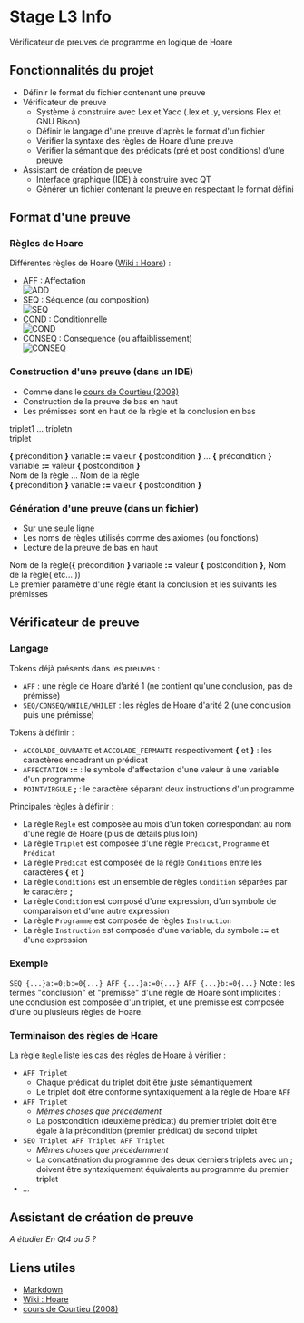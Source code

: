 # Stage L3 Info

Vérificateur de preuves de programme en logique de Hoare

## Fonctionnalités du projet

* Définir le format du fichier contenant une preuve
* Vérificateur de preuve
    * Système à construire avec Lex et Yacc (.lex et .y, versions Flex et GNU Bison)
    * Définir le langage d'une preuve d'après le format d'un fichier
    * Vérifier la syntaxe des règles de Hoare d'une preuve
    * Vérifier la sémantique des prédicats (pré et post conditions) d'une preuve
* Assistant de création de preuve
    * Interface graphique (IDE) à construire avec QT
    * Générer un fichier contenant la preuve en respectant le format défini

## Format d'une preuve

### Règles de Hoare

Différentes règles de Hoare ([Wiki : Hoare](https://fr.wikipedia.org/wiki/Logique_de_Hoare "Wiki Hoare")) :
* AFF : Affectation  
![ADD](https://upload.wikimedia.org/math/0/b/9/0b9a2415175302dce994af21a9218367.png "ADD")
* SEQ : Séquence (ou composition)  
![SEQ](https://upload.wikimedia.org/math/a/6/f/a6f77b176903b2ee21016352ce1094b7.png "SEQ")
* COND : Conditionnelle  
![COND](https://upload.wikimedia.org/math/e/e/4/ee4f74d64cb71775ea181039c1634ac6.png "COND")
* CONSEQ : Consequence (ou affaiblissement)  
![CONSEQ](https://upload.wikimedia.org/math/e/7/4/e74a5e88893d68a24aa51b4f16f711f8.png "CONSEQ")

### Construction d'une preuve (dans un IDE)

* Comme dans le [cours de Courtieu (2008)](http://cedric.cnam.fr/~courtiep/downloads/hoare.pdf "Outils de preuve et vérification - Courtieu, 2008")
* Construction de la preuve de bas en haut
* Les prémisses sont en haut de la règle et la conclusion en bas

triplet1 ... tripletn  
      triplet

**{** précondition **}** variable **:=** valeur **{** postcondition **}** ... **{** précondition **}** variable **:=** valeur **{** postcondition **}**  
Nom de la règle ... Nom de la règle  
**{** précondition **}** variable **:=** valeur **{** postcondition **}**

### Génération d'une preuve (dans un fichier)

* Sur une seule ligne
* Les noms de règles utilisés comme des axiomes (ou fonctions)
* Lecture de la preuve de bas en haut

Nom de la règle(**{** précondition **}** variable **:=** valeur **{** postcondition **}**, Nom de la règle( etc... ))  
Le premier paramètre d'une règle étant la conclusion et les suivants les prémisses

## Vérificateur de preuve

### Langage

Tokens déjà présents dans les preuves :
* `AFF` : une règle de Hoare d’arité 1 (ne contient qu'une conclusion, pas de prémisse)
* `SEQ/CONSEQ/WHILE/WHILET` : les règles de Hoare d'arité 2 (une conclusion puis une prémisse)

Tokens à définir :
* `ACCOLADE_OUVRANTE` et `ACCOLADE_FERMANTE` respectivement **{** et **}** : les caractères encadrant un prédicat
* `AFFECTATION` **:=** : le symbole d'affectation d'une valeur à une variable d'un programme
* `POINTVIRGULE` **;** : le caractère séparant deux instructions d'un programme

Principales règles à définir :
* La règle `Regle` est composée au mois d'un token correspondant au nom d'une règle de Hoare (plus de détails plus loin)
* La règle `Triplet` est composée d'une règle `Prédicat`, `Programme` et `Prédicat`
* La règle `Prédicat` est composée de la règle `Conditions` entre les caractères **{** et **}**
* La règle `Conditions` est un ensemble de règles `Condition` séparées par le caractère **;**
* La règle `Condition` est composé d'une expression, d'un symbole de comparaison et d'une autre expression
* La règle `Programme` est composée de règles `Instruction`
* La règle `Instruction` est composée d'une variable, du symbole **:=** et d'une expression

### Exemple

`SEQ {...}a:=0;b:=0{...} AFF {...}a:=0{...} AFF {...}b:=0{...}`
Note : les termes "conclusion" et "premisse" d'une règle de Hoare sont implicites : une conclusion est composée d'un triplet, et une premisse est composée d'une ou plusieurs règles de Hoare.

### Terminaison des règles de Hoare

La règle `Regle` liste les cas des règles de Hoare à vérifier :
* `AFF Triplet`
    * Chaque prédicat du triplet doit être juste sémantiquement
    * Le triplet doit être conforme syntaxiquement à la règle de Hoare `AFF`
* `AFF Triplet`
    * *Mêmes choses que précédement*
    * La postcondition (deuxième prédicat) du premier triplet doit être égale à la précondition (premier prédicat) du second triplet
* `SEQ Triplet AFF Triplet AFF Triplet`
    * *Mêmes choses que précédemment*
    * La concaténation du programme des deux derniers triplets avec un **;** doivent être syntaxiquement équivalents au programme du premier triplet
* *...*

## Assistant de création de preuve

*A étudier*
*En Qt4 ou 5 ?*

## Liens utiles

* [Markdown](https://fr.wikipedia.org/wiki/Markdown "Wiki Markdown")
* [Wiki : Hoare](https://fr.wikipedia.org/wiki/Logique_de_Hoare "Wiki Hoare")
* [cours de Courtieu (2008)](http://cedric.cnam.fr/~courtiep/downloads/hoare.pdf "Outils de preuve et vérification - Courtieu, 2008")
